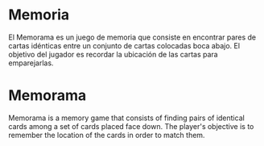 # Memoria
El Memorama es un juego de memoria que consiste en encontrar pares de cartas idénticas entre un conjunto de cartas colocadas boca abajo. El objetivo del jugador es recordar la ubicación de las cartas para emparejarlas.

# Memorama
Memorama is a memory game that consists of finding pairs of identical cards among a set of cards placed face down. The player's objective is to remember the location of the cards in order to match them.

